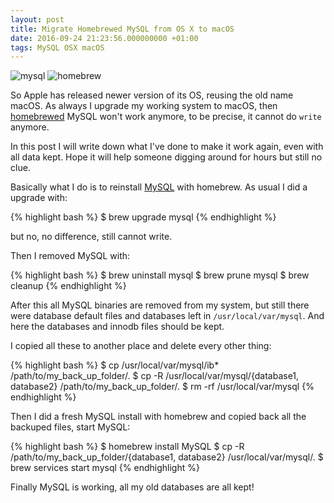 ```yaml
---
layout: post
title: Migrate Homebrewed MySQL from OS X to macOS
date: 2016-09-24 21:23:56.000000000 +01:00
tags: MySQL OSX macOS
---
```


![mysql](https://cloud.githubusercontent.com/assets/775611/18817718/bdb52116-8367-11e6-9312-6ebccfc2ec8a.png)
![homebrew](https://cloud.githubusercontent.com/assets/775611/18817715/aea511cc-8367-11e6-8d3f-cd57d78b708e.png)

So Apple has released newer version of its OS, reusing the old name macOS. As
always I upgrade my working system to macOS, then [homebrewed](http://brew.sh/)
MySQL won't work anymore, to be precise, it cannot do `write` anymore.

In this post I will write down what I've done to make it work again, even with all
data kept. Hope it will help someone digging around for hours but still no clue.

Basically what I do is to reinstall [MySQL](https://www.mysql.com/) with homebrew.
As usual I did a upgrade with:

{% highlight bash %}
$ brew upgrade mysql
{% endhighlight %}

but no, no difference, still cannot write.

Then I removed MySQL with:

{% highlight bash %}
$ brew uninstall mysql
$ brew prune mysql
$ brew cleanup
{% endhighlight %}

After this all MySQL binaries are removed from my system, but still there were
database default files and databases left in `/usr/local/var/mysql`. And here the
databases and innodb files should be kept.

I copied all these to another place and delete every other thing:

{% highlight bash %}
$ cp /usr/local/var/mysql/ib* /path/to/my_back_up_folder/.
$ cp -R /usr/local/var/mysql/{database1, database2} /path/to/my_back_up_folder/.
$ rm -rf /usr/local/var/mysql
{% endhighlight %}

Then I did a fresh MySQL install with homebrew and copied back all the backuped
files, start MySQL:

{% highlight bash %}
$ homebrew install MySQL
$ cp -R /path/to/my_back_up_folder/{database1, database2} /usr/local/var/mysql/.
$ brew services start mysql
{% endhighlight %}

Finally MySQL is working, all my old databases are all kept!
